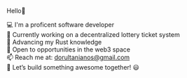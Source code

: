 Hello👋 

💻 I'm a proficent software developer<br/>
🔭 Currently working on a decentralized lottery ticket system<br/>
🦀 Advancing my Rust knowledge<br/>
🐝 Open to opportunities in the web3 space<br/>
📫 Reach me at: dorultanianos@gmail.com<br/>
🚀 Let’s build something awesome together! 😃
